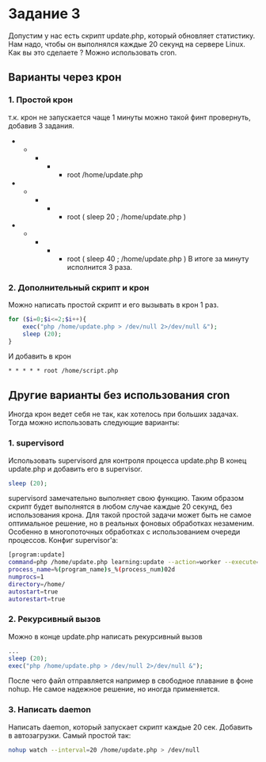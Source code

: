 # Задание 3
Допустим у нас есть скрипт update.php, который обновляет статистику. Нам надо, чтобы он выполнялся каждые 20 секунд на сервере Linux. Как вы это сделаете ? Можно использовать cron.

## Варианты через крон
### 1. Простой крон
 т.к. крон не запускается чаще 1 минуты можно такой финт провернуть, добавив 3 задания.
* * * * * root /home/update.php
* * * * * root ( sleep 20 ; /home/update.php )
* * * * * root ( sleep 40 ; /home/update.php )
В итоге за минуту исполнится 3 раза. 

### 2. Дополнительный скрипт и крон
Можно написать простой скрипт и его вызывать в крон 1 раз.
```php
for ($i=0;$i<=2;$i++){
	exec("php /home/update.php > /dev/null 2>/dev/null &");
	sleep (20);
}
```
И добавить в крон
```cron
* * * * * root /home/script.php
```

## Другие варианты без использования cron
Иногда крон ведет себя не так, как хотелось при больших задачах. Тогда можно использовать следующие варианты:
### 1. supervisord
Использовать supervisord для контроля процесса update.php
В конец update.php и добавить его в supervisor.
```php
sleep (20);
```
supervisord замечательно выполняет свою функцию. Таким образом скрипт будет выполнятся в любом случае каждые 20 секунд, без использования крона. Для такой простой задачи может быть не самое оптимальное решение, но в реальных фоновых обработках незаменим. Особенно в многопоточных обработках с использованием очереди процессов.
Конфиг supervisor'а:
```bash
[program:update]
command=php /home/update.php learning:update --action=worker --execute=1
process_name=%(program_name)s_%(process_num)02d
numprocs=1
directory=/home/
autostart=true
autorestart=true
```

### 2. Рекурсивный вызов
Можно в конце update.php 
написать рекурсивный вызов
```php
...
sleep (20);
exec("php /home/update.php > /dev/null 2>/dev/null &");
```
После чего файл отправляется например в свободное плавание в фоне nohup.
Не самое надежное решение, но иногда применяется.

### 3. Написать daemon 
Написать daemon, который запускает скрипт каждые 20 сек. Добавить в автозагрузки.
Самый простой так:
```bash
nohup watch --interval=20 /home/update.php > /dev/null
```
